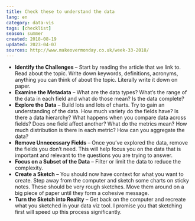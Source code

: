 ```yaml
---
title: Check these to understand the data
lang: en
category: data-vis
tags: [checklist]
season: summer
created: 2018-08-19
updated: 2023-04-07
sources: http://www.makeovermonday.co.uk/week-33-2018/
---
```


- **Identify the Challenges** – Start by reading the article that we link to. Read about the topic. Write down keywords, definitions, acronyms, anything you can think of about the topic. Literally write it down on paper.
- **Examine the Metadata** – What are the data types? What’s the range of the data in each field and what do those mean? Is the data complete?
- **Explore the Data** – Build lots and lots of charts. Try to gain an understanding of the data. How much variety do the fields have? Is there a data hierarchy? What happens when you compare data across fields? Does one field affect another? What do the metrics mean? How much distribution is there in each metric? How can you aggregate the data?
- **Remove Unnecessary Fields** – Once you’ve explored the data, remove the fields you don’t need. This will help focus you on the data that is important and relevant to the questions you are trying to answer.
- **Focus on a Subset of the Data** – Filter or limit the data to reduce the complexity.
- **Create a Sketch** – You should now have context for what you want to create. Step away from the computer and sketch some charts on sticky notes. These should be very rough sketches. Move them around on a big piece of paper until they form a cohesive message.
- **Turn the Sketch into Reality** – Get back on the computer and recreate what you sketched in your data viz tool. I promise you that sketching first will speed up this process significantly.